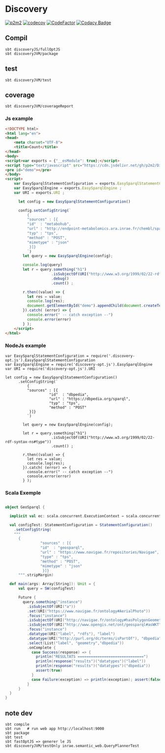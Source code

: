 # Discovery

[![p2m2](https://circleci.com/gh/p2m2/Discovery.svg?style=shield)](https://app.circleci.com/pipelines/github/p2m2)
[![codecov](https://codecov.io/gh/p2m2/Discovery/branch/develop/graph/badge.svg)](https://codecov.io/gh/p2m2/Discovery)
[![CodeFactor](https://www.codefactor.io/repository/github/p2m2/discovery/badge)](https://www.codefactor.io/repository/github/p2m2/discovery)
[![Codacy Badge](https://app.codacy.com/project/badge/Grade/8d8ecb66f9ff4963a22efab3c693b629)](https://www.codacy.com/gh/p2m2/Discovery/dashboard?utm_source=github.com&amp;utm_medium=referral&amp;utm_content=p2m2/Discovery&amp;utm_campaign=Badge_Grade)

## Compil

```
sbt discoveryJS/fullOptJS
sbt discoveryJVM/package 
```

## test
```
sbt discoveryJVM/test  
```

## coverage
```
sbt discoveryJVM/coverageReport 
```

### Js example
```html
<!DOCTYPE html>
<html lang="en">
<head>
    <meta charset="UTF-8">
    <title>Count</title>
</head>
<body>
<script>var exports = {"__esModule": true};</script>
<script type="text/javascript" src="https://cdn.jsdelivr.net/gh/p2m2/Discovery@develop/ext/discovery-opt.js"></script>
<pre id="demo"></pre>
</body>
<script>
    var EasySparqlStatementConfiguration = exports.EasySparqlStatementConfiguration ;
    var EasySparqlEngine = exports.EasySparqlEngine ;
    var URI = exports.URI ;

      let config = new EasySparqlStatementConfiguration()

      config.setConfigString(`
          {
          "sources" : [{
          "id"  : "metabohub",
          "url" : "http://endpoint-metabolomics.ara.inrae.fr/chembl/sparql/",
          "typ" : "tps",
          "method" : "POST",
          "mimetype" : "json"
           }]}
          `)
        let query = new EasySparqlEngine(config);

        console.log(query)
        let r = query.something("h1")
                     .isSubjectOf(URI("http://www.w3.org/1999/02/22-rdf-syntax-ns#type"))
                     .debug()
                     .count() ;

        r.then((value) => {
          let res = value;
          console.log(res);
          document.getElementById("demo").appendChild(document.createTextNode(res));
        }).catch( (error) => {
          console.error(" -- catch exception --")
          console.error(error)
        } );
    </script>
</html>
```

### NodeJs example
```nodejs
var EasySparqlStatementConfiguration = require('.discovery-opt.js').EasySparqlStatementConfiguration
var EasySparqlEngine = require('discovery-opt.js').EasySparqlEngine
var URI = require('discovery-opt.js').URI

let config = new EasySparqlStatementConfiguration()
      .setConfigString(`
          {
          "sources" : [{
                    "id"  : "dbpedia",
                    "url" : "https://dbpedia.org/sparql",
                    "typ" : "tps",
                    "method" : "POST"
           }]}
          `)

        let query = new EasySparqlEngine(config);

        let r = query.something("h1")
                     .isSubjectOf(URI("http://www.w3.org/1999/02/22-rdf-syntax-ns#type"))
                     .count() ;

        r.then((value) => {
          let res = value;
          console.log(res);
        }).catch( (error) => {
          console.error(" -- catch exception --")
          console.error(error)
        } );
```

### Scala Exemple 

```scala 

object GeoSparql {

  implicit val ec: scala.concurrent.ExecutionContext = scala.concurrent.ExecutionContext.global

  val configTest: StatementConfiguration = StatementConfiguration()
    .setConfigString(
    """
      {
                "sources" : [{
                "id"  : "geosparql",
                "url" : "https://www.navigae.fr/repositories/Navigae",
                "type" : "tps",
                "method" : "POST",
                "mimetype" : "json"
                 }]}
      """.stripMargin)

  def main(args: Array[String]): Unit = {
      val query = SW(configTest)

      Future {
        query.something("instance")
          .isSubjectOf(URI("a"))
          .set(URI("https://www.navigae.fr/ontology#AerialPhoto"))
          .focus("instance")
          .isSubjectOf(URI("http://navigae.fr/ontology#hasPolygonGeometry"))
          .isSubjectOf(URI("http://www.opengis.net/ont/geosparql#asWKT"), "geometry")
          .focus("instance")
          .datatype(URI("label", "rdfs"), "label")
          .datatype(URI("http://purl.org/dc/terms/isPartOf"), "dbpedia")
          .select(List("label", "geometry","dbpedia"))
          .onComplete {
            case Success(response) => {
              println("RESULTATS ==============================")
              println(response("results")("datatypes")("label"))
              println(response("results")("datatypes")("dbpedia"))
              assert(true)
            }
            case Failure(exception) => println(exception); assert(false)
          }
      }
  }
}

```


## note dev

```
sbt compile
sbt run   # run web app http://localhost:9000
sbt package
sbt test
sbt fastOptJS => generer le JS
sbt discoveryJVM/testOnly inrae.semantic_web.QueryPlannerTest
```